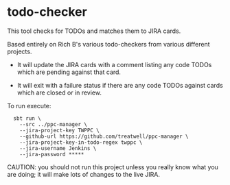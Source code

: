 # todo-checker

This tool checks for TODOs and matches them to JIRA cards.

Based entirely on Rich B's various todo-checkers from various different projects.

* It will update the JIRA cards with a comment listing any code TODOs
which are pending against that card.

* It will exit with a failure status if there are any code TODOs against
cards which are closed or in review.

To run execute:

```
  sbt run \
    --src ../ppc-manager \
    --jira-project-key TWPPC \
    --github-url https://github.com/treatwell/ppc-manager \
    --jira-project-key-in-todo-regex twppc \
    --jira-username Jenkins \
    --jira-password *****
```

CAUTION: you should not run this project unless you really know what you
are doing; it will make lots of changes to the live JIRA.
